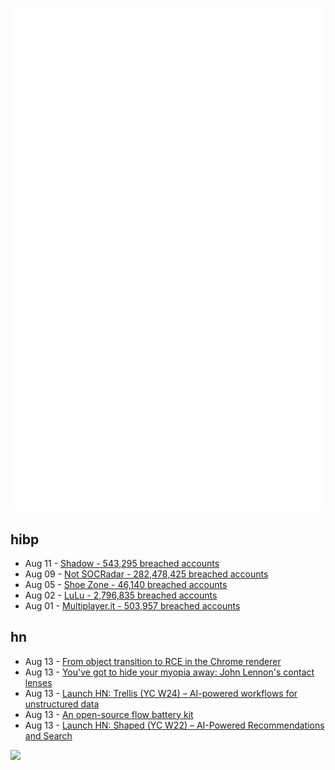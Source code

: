 ![Metrics](https://raw.githubusercontent.com/phixion/phixion/master/metrics.svg)

## hibp

<!--
for https://github.com/phixion/phixion/blob/main/.github/workflows/feeds.yml
-->
<!--START_SECTION:haveibeenpwnd-->
- Aug 11 - [Shadow - 543,295 breached accounts](https://haveibeenpwned.com/PwnedWebsites#Shadow)
- Aug 09 - [Not SOCRadar - 282,478,425 breached accounts](https://haveibeenpwned.com/PwnedWebsites#NotSOCRadar)
- Aug 05 - [Shoe Zone - 46,140 breached accounts](https://haveibeenpwned.com/PwnedWebsites#ShoeZone)
- Aug 02 - [LuLu - 2,796,835 breached accounts](https://haveibeenpwned.com/PwnedWebsites#LuLu)
- Aug 01 - [Multiplayer.it - 503,957 breached accounts](https://haveibeenpwned.com/PwnedWebsites#MultiplayerIt)
<!--END_SECTION:haveibeenpwnd-->

## hn

<!--
for https://github.com/phixion/phixion/blob/main/.github/workflows/feeds.yml
-->
<!--START_SECTION:hn-->
- Aug 13 - [From object transition to RCE in the Chrome renderer](https://github.blog/security/vulnerability-research/from-object-transition-to-rce-in-the-chrome-renderer/)
- Aug 13 - [You've got to hide your myopia away: John Lennon's contact lenses](https://onlinelibrary.wiley.com/doi/10.1111/opo.13351)
- Aug 13 - [Launch HN: Trellis (YC W24) – AI-powered workflows for unstructured data](https://news.ycombinator.com/item?id=41236273)
- Aug 13 - [An open-source flow battery kit](https://dualpower.supply/posts/rfb-kit-workshop/)
- Aug 13 - [Launch HN: Shaped (YC W22) – AI-Powered Recommendations and Search](https://news.ycombinator.com/item?id=41235733)
<!--END_SECTION:hn-->

<!--
for https://yhype.me
-->
![](https://hit.yhype.me/github/profile?user_id=13013670)
